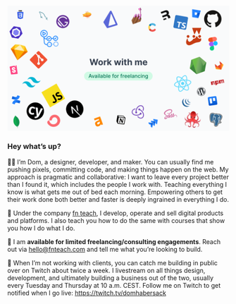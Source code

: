 ![Hire me! Available for freelancing.](./profile-header.png)

### Hey what’s up?

🙋‍♂ I’m Dom, a designer, developer, and maker. You can usually find me pushing pixels, committing code, and making things happen on the web. My approach is pragmatic and collaborative: I want to leave every project better than I found it, which includes the people I work with. Teaching everything I know is what gets me out of bed each morning. Empowering others to get their work done both better and faster is deeply ingrained in everything I do.

🏢 Under the company [fn teach](https://github.com/fnteach), I develop, operate and sell digital products and platforms. I also teach you how to do the same with courses that show you how I do what I do.

🤝 I am **available for limited freelancing/consulting engagements**. Reach out via hello@fnteach.com and tell me what you’re looking to build.

🎥 When I’m not working with clients, you can catch me building in public over on Twitch about twice a week. I livestream on all things design, development, and ultimately building a business out of the two, usually every Tuesday and Thursday at 10 a.m. CEST. Follow me on Twitch to get notified when I go live: https://twitch.tv/domhabersack
